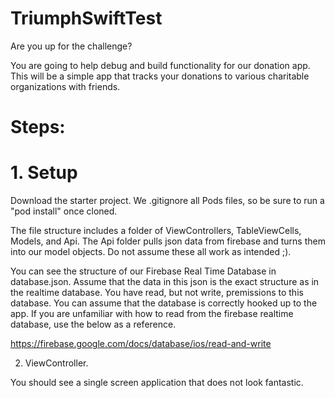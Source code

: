 # TriumphSwiftTest
Are you up for the challenge? 

You are going to help debug and build functionality for our donation app. This will be a simple app that tracks your donations to various charitable organizations with friends. 

# Steps: 

# 1. Setup 

Download the starter project. We .gitignore all Pods files, so be sure to run a "pod install" once cloned. 

The file structure includes a folder of ViewControllers, TableViewCells, Models, and Api. The Api folder pulls json data from firebase and turns them into our model objects. Do not assume these all work as intended ;). 

You can see the structure of our Firebase Real Time Database in database.json. Assume that the data in this json is the exact structure as in the realtime database. You have read, but not write, premissions to this database. You can assume that the database is correctly hooked up to the app. If you are unfamiliar with how to read from the firebase realtime database, use the below as a reference.

https://firebase.google.com/docs/database/ios/read-and-write

2. ViewController. 

You should see a single screen application that does not look fantastic. 

